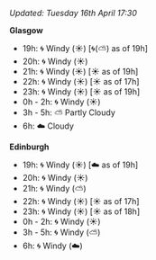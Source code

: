 *Updated: Tuesday 16th April 17:30*

**Glasgow**

* 19h: :cyclone: Windy (:sunny:) [:cyclone:(:partly_sunny:) as of 19h]
* 20h: :cyclone: Windy (:sunny:)
* 21h: :cyclone: Windy (:sunny:) [:sunny: as of 19h]
* 22h: :cyclone: Windy (:sunny:) [:sunny: as of 17h]
* 23h: :cyclone: Windy (:sunny:) [:sunny: as of 19h]
* 0h - 2h: :cyclone: Windy (:sunny:)
* 3h - 5h: :partly_sunny: Partly Cloudy
* 6h: :cloud: Cloudy

**Edinburgh**

* 19h: :cyclone: Windy (:sunny:) [:cloud: as of 19h]
* 20h: :cyclone: Windy (:sunny:)
* 21h: :cyclone: Windy (:partly_sunny:)
* 22h: :cyclone: Windy (:sunny:) [:sunny: as of 17h]
* 23h: :cyclone: Windy (:sunny:) [:sunny: as of 18h]
* 0h - 2h: :cyclone: Windy (:sunny:)
* 3h - 5h: :cyclone: Windy (:partly_sunny:)
* 6h: :cyclone: Windy (:cloud:)
